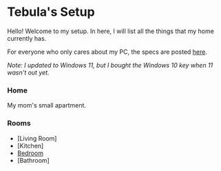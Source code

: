 # Tebula's Setup

Hello! Welcome to my setup. In here, I will list all the things that my home currently has.

For everyone who only cares about my PC, the specs are posted [here](https://pcpartpicker.com/user/Tebula/saved/CBpwYJ).

*Note: I updated to Windows 11, but I bought the Windows 10 key when 11 wasn't out yet.*

### Home

My mom's small apartment.

### Rooms
  - [Living Room]
  - [Kitchen]
  - [Bedroom](https://github.com/Tebula/Dream-Setup-Planner/blob/main/Bedroom.md)
  - [Bathroom]

